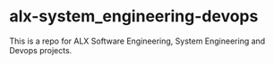 # alx-system_engineering-devops

This is a repo for ALX Software Engineering, System Engineering and Devops projects.
